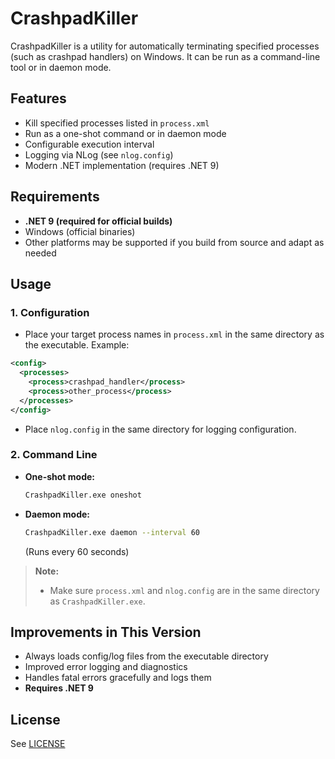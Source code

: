 ﻿# CrashpadKiller

CrashpadKiller is a utility for automatically terminating specified processes (such as crashpad handlers) on Windows. It can be run as a command-line tool or in daemon mode.

## Features
- Kill specified processes listed in `process.xml`
- Run as a one-shot command or in daemon mode
- Configurable execution interval
- Logging via NLog (see `nlog.config`)
- Modern .NET implementation (requires .NET 9)

## Requirements
- **.NET 9 (required for official builds)**
- Windows (official binaries)
- Other platforms may be supported if you build from source and adapt as needed

## Usage

### 1. Configuration
- Place your target process names in `process.xml` in the same directory as the executable. Example:

```xml
<config>
  <processes>
    <process>crashpad_handler</process>
    <process>other_process</process>
  </processes>
</config>
```

- Place `nlog.config` in the same directory for logging configuration.

### 2. Command Line

- **One-shot mode:**
  ```sh
  CrashpadKiller.exe oneshot
  ```
- **Daemon mode:**
  ```sh
  CrashpadKiller.exe daemon --interval 60
  ```
  (Runs every 60 seconds)

> **Note:**
> - Make sure `process.xml` and `nlog.config` are in the same directory as `CrashpadKiller.exe`.

## Improvements in This Version
- Always loads config/log files from the executable directory
- Improved error logging and diagnostics
- Handles fatal errors gracefully and logs them
- **Requires .NET 9**

## License
See [LICENSE](LICENSE)
